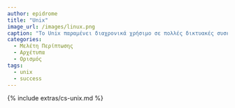 ```yaml
---
author: epidrome
title: "Unix"
image_url: /images/linux.png
caption: "To Unix παραμένει διαχρονικά χρήσιμο σε πολλές δικτυακές συσκευές όπως οι εξυπηρετητές και τα κινητά τηλέφωνα, ενώ βασικές ιδέες όπως το τερματικό, το κέλυφος, τα αρχεία και η γραμμή εντολών αποτελούν διαχρονικά εργαλεία για τους κατασκευαστές και τους προχωρημένους χρήστες"
categories:
  - Μελέτη Περίπτωσης
  - Αρχέτυπα
  - Ορισμός
tags:
  - unix 
  - success
---
```


{% include extras/cs-unix.md %}

